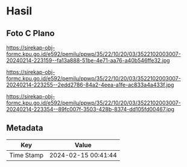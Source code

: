 # Hasil

## Foto C Plano

https://sirekap-obj-formc.kpu.go.id/e592/pemilu/ppwp/35/22/10/20/03/3522102003007-20240214-223159--fa13a888-51be-4e71-aa76-a40b546ffe32.jpg

https://sirekap-obj-formc.kpu.go.id/e592/pemilu/ppwp/35/22/10/20/03/3522102003007-20240214-223255--2edd2786-84a2-4eea-a1fe-ac833a4a433f.jpg

https://sirekap-obj-formc.kpu.go.id/e592/pemilu/ppwp/35/22/10/20/03/3522102003007-20240214-223354--89fc007f-3503-428b-8374-dd105fd00467.jpg


## Metadata

| Key        | Value               |
| ---------- | ------------------- |
| Time Stamp | 2024-02-15 00:41:44 |



